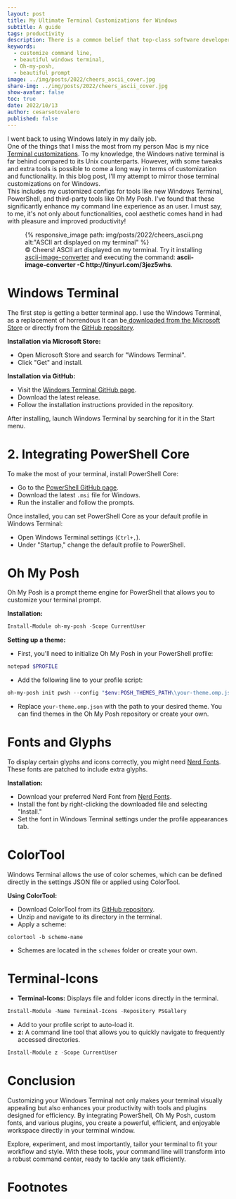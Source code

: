 ```yaml
---
layout: post
title: My Ultimate Terminal Customizations for Windows
subtitle: A guide
tags: productivity
description: There is a common belief that top-class software developers can do their job without ever abandoning the terminal. This blog post is a how-to guide for you (and my future self) to configure the terminal in a way so that we will enjoy every command typed on it.
keywords:
  - customize command line,
  - beautiful windows terminal,
  - Oh-my-posh,
  - beautiful prompt
image: ../img/posts/2022/cheers_ascii_cover.jpg
share-img: ../img/posts/2022/cheers_ascii_cover.jpg
show-avatar: false
toc: true
date: 2022/10/13
author: cesarsotovalero
published: false
---
```


I went back to using Windows lately in my daily job.  
One of the things that I miss the most from my person Mac is my nice [Terminal customizations](../blog/my-ultimate-terminal-customizations-for-macos.html).
To my knowledge, the Windows native terminal is far behind compared to its Unix counterparts.
However, with some tweaks and extra tools is possible to come a long way in terms of customization and functionality. 
In this blog post, I'll my attempt to mirror those terminal customizations on for Windows.  
This includes my customized configs for tools like new Windows Terminal, PowerShell, and third-party tools like Oh My Posh.
I've found that these significantly enhance my command line experience as an user. 
I must say, to me, it's not only about functionalities, cool aesthetic comes hand in had with pleasure and improved productivity!

<figure class="jb_picture">
  {% responsive_image path: img/posts/2022/cheers_ascii.png alt:"ASCII art displayed on my terminal" %}
  <figcaption class="stroke"> 
    &#169; Cheers! ASCII art displayed on my terminal. Try it installing <a href="https://github.com/TheZoraiz/ascii-image-converter">ascii-image-converter</a> and executing the command: <strong>ascii-image-converter -C http://tinyurl.com/3jez5whs</strong>.
  </figcaption>
</figure>

# Windows Terminal

The first step is getting a better terminal app.
I use the Windows Terminal, as a replacement of horrendous 
It can be[ downloaded from the Microsoft Stor](https://aka.ms/terminal)e or directly from the [GitHub repository](https://github.com/microsoft/terminal).

**Installation via Microsoft Store:**

- Open Microsoft Store and search for "Windows Terminal".
- Click "Get" and install.

**Installation via GitHub:**

- Visit the [Windows Terminal GitHub page](https://github.com/microsoft/terminal).
- Download the latest release.
- Follow the installation instructions provided in the repository.

After installing, launch Windows Terminal by searching for it in the Start menu.

# **2. Integrating PowerShell Core**

To make the most of your terminal, install PowerShell Core:

- Go to the [PowerShell GitHub page](https://github.com/PowerShell/PowerShell).
- Download the latest `.msi` file for Windows.
- Run the installer and follow the prompts.

Once installed, you can set PowerShell Core as your default profile in Windows Terminal:

- Open Windows Terminal settings (`Ctrl+,`).
- Under "Startup," change the default profile to PowerShell.

# Oh My Posh

Oh My Posh is a prompt theme engine for PowerShell that allows you to customize your terminal prompt.

**Installation:**

```powershell
Install-Module oh-my-posh -Scope CurrentUser

```

**Setting up a theme:**

- First, you'll need to initialize Oh My Posh in your PowerShell profile:

```powershell
notepad $PROFILE

```

- Add the following line to your profile script:

```powershell
oh-my-posh init pwsh --config "$env:POSH_THEMES_PATH\\your-theme.omp.json" | Invoke-Expression

```

- Replace `your-theme.omp.json` with the path to your desired theme. You can find themes in the Oh My Posh repository or create your own.

# Fonts and Glyphs

To display certain glyphs and icons correctly, you might need [Nerd Fonts](https://www.nerdfonts.com/).
These fonts are patched to include extra glyphs.

**Installation:**

- Download your preferred Nerd Font from [Nerd Fonts](https://www.nerdfonts.com/).
- Install the font by right-clicking the downloaded file and selecting "Install."
- Set the font in Windows Terminal settings under the profile appearances tab.

# ColorTool

Windows Terminal allows the use of color schemes, which can be defined directly in the settings JSON file or applied using ColorTool.

**Using ColorTool:**

- Download ColorTool from its [GitHub repository](https://github.com/microsoft/terminal/tree/main/src/tools/ColorTool).
- Unzip and navigate to its directory in the terminal.
- Apply a scheme:

```
colortool -b scheme-name
```

- Schemes are located in the `schemes` folder or create your own.

# Terminal-Icons

- **Terminal-Icons:** Displays file and folder icons directly in the terminal.

```powershell
Install-Module -Name Terminal-Icons -Repository PSGallery
```

- Add to your profile script to auto-load it.
- **z:** A command line tool that allows you to quickly navigate to frequently accessed directories.

```powershell
Install-Module z -Scope CurrentUser
```

# **Conclusion**

Customizing your Windows Terminal not only makes your terminal visually appealing but also enhances your productivity with tools and plugins designed for efficiency. By integrating PowerShell, Oh My Posh, custom fonts, and various plugins, you create a powerful, efficient, and enjoyable workspace directly in your terminal window.

Explore, experiment, and most importantly, tailor your terminal to fit your workflow and style. With these tools, your command line will transform into a robust command center, ready to tackle any task efficiently.

# Footnotes

